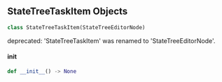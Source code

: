 ## StateTreeTaskItem Objects

```python
class StateTreeTaskItem(StateTreeEditorNode)
```

deprecated: 'StateTreeTaskItem' was renamed to 'StateTreeEditorNode'.

<a id="unreal.StateTreeTaskItem.__init__"></a>

#### __init__

```python
def __init__() -> None
```

<a id="unreal.StateTreeEditorColor"></a>